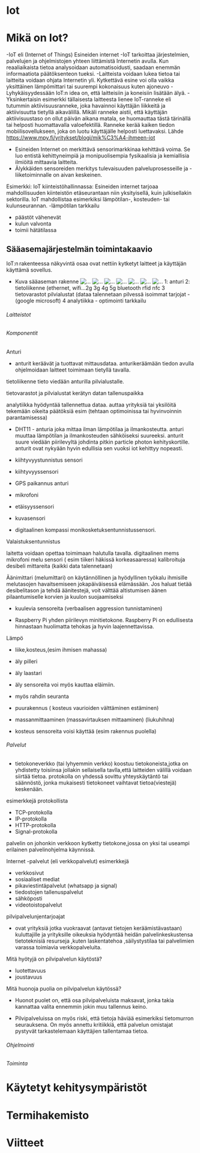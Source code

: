 # Iot

# Mikä on Iot?
 -IoT eli (Internet of Things) Esineiden internet
-IoT tarkoittaa järjestelmien, palvelujen ja ohjelmistojen yhteen liittämistä Internetin avulla. Kun reaaliaikaista tietoa analysoidaan automatisoidusti, saadaan enemmän informaatiota päätöksenteon tueksi.
-Laitteista voidaan lukea tietoa tai laitteita voidaan ohjata Internetin yli. Kytkettävä esine voi olla vaikka yksittäinen lämpömittari tai suurempi kokonaisuus kuten ajoneuvo
-Lyhykäisyydessään IoT:n idea on, että laitteisiin ja koneisiin lisätään älyä. 
-Yksinkertaisin esimerkki tällaisesta laitteesta lienee IoT-ranneke eli tutummin aktiivisuusranneke, joka havainnoi käyttäjän liikkeitä ja aktiivisuutta tietyllä aikavälillä. Mikäli ranneke aistii, että käyttäjän aktiivisuustaso on ollut päivän aikana matala, se huomauttaa tästä tärinällä tai helposti huomattavalla valoefektillä. Ranneke kerää kaiken tiedon mobiilisovellukseen, joka on luotu käyttäjälle helposti luettavaksi. Lähde https://www.mpy.fi/yritykset/blogi/mik%C3%A4-ihmeen-iot

- Esineiden Internet on merkittävä sensorimarkkinaa kehittävä voima. Se luo entistä kehittyneimpiä ja monipuolisempia fysikaalisia ja kemiallisia ilmiöitä mittaavia laitteita.
- Älykkäiden sensoreiden merkitys tulevaisuuden palveluprosesseille ja -liiketoiminnalle on aivan keskeinen.


Esimerkki: IoT kiinteistöhallinnassa:
Esineiden internet tarjoaa mahdollisuuden kiinteistön etäseurantaan niin yksityisellä, kuin julkisellakin sektorilla. IoT mahdollistaa esimerkiksi lämpötilan-, kosteuden- tai kulunseurannan.
-lämpötilan tarkkailu 
- päästöt vähenevät
- kulun valvonta 
- toimii hätätilassa 




## Sääasemajärjestelmän toimintakaavio
IoT:n rakenteessa näkyvintä osaa ovat nettiin kytketyt laitteet ja käyttäjän käyttämä sovellus.
- Kuva sääaseman rakenne
![...](Slide1.jpg)
![...](Slide2.jpg)
![...](Slide3.jpg)
![...](Slide4.jpg)
![...](Slide5.jpg)
![...](Slide6.jpg)
![...](Slide7.jpg)
1: anturi
2:  tietoliikenne (ethernet, wifi...2g 3g 4g 5g bluetooth rfid nfc 
3 tietovarastot pilvialustat (dataa talennetaan pilvessä  isoimmat tarjojat -(google microsoft)
4 analytiikka - optimointi tarkkailu 

###### Laitteistot
###### Komponentit
 Anturi 

- anturit keräävät ja tuottavat mittausdataa. anturikeräämään tiedon avulla ohjelmoidaan laitteet toimimaan tietyllä tavalla.

tietoliikenne tieto viedään anturilla pilvialustalle. 

 tietovarastot  ja pilvialustat kerätyn datan tallenuspaikka 

analytiikka hyödyntää tallennettua dataa. auttaa yrityksiä tai yksilöitä tekemään oikeita päätöksiä esim  (tehtaan optimoinissa tai  hyvinvoinnin parantamisessa)
- DHT11 - anturia joka mittaa ilman lämpötilaa ja ilmankosteutta.
anturi muuttaa lämpötilan ja ilmankosteuden sähköiseksi suureeksi.
anturit suure viedään piirilevyltä johdinta pitkin particle photon kehityskortille.
anturit ovat nykyään hyvin edullisia sen vuoksi iot kehittyy nopeasti.

- kiihtyvyystunnistus sensori 
- kiihtyvyyssensori
- GPS paikannus anturi
- mikrofoni 
- etäisyyssensori
- kuvasensori
- digitaalinen kompassi
monikosketuksentunnistussensori.

Valaistuksentunnistus

 laitetta voidaan opettaa toimimaan halutulla tavalla.
 digitaalinen mems mikrofoni 
 melu sensori ( esim tiikeri häkissä korkeasaaressa)
  kalibroituja desibeli mittareita
(kaikki data talennetaan)

Äänimittari (melumittari) on käytännöllinen ja hyödyllinen työkalu ihmisille melutasojen havaitsemiseen jokapäiväisessä elämässään. Jos haluat tietää desibelitason ja tehdä äänitestejä, voit välttää altistumisen äänen pilaantumiselle korvien ja kuulon suojaamiseksi
- kuulevia sensoreita 
(verbaalisen aggression tunnistaminen)

- Raspberry Pi yhden piirilevyn minitietokone.  Raspberry Pi on edullisesta hinnastaan huolimatta tehokas ja hyvin laajennettavissa.



Lämpö 



- liike,kosteus,(esim ihmisen mahassa)
- äly pilleri 
- äly laastari 
- äly sensoreita voi myös kauttaa eläimiin.
- myös rahdin seuranta
- puurakennus ( kosteus vaurioiden välttäminen estäminen)
- massanmittaaminen (massavirtauksen mittaaminen)
(liukuhihna)

- kosteus sensoreita voisi käyttää (esim rakennus puolella)



###### Palvelut
- tietokoneverkko (tai lyhyemmin verkko)
koostuu tietokoneista,jotka on yhdistetty toisiinsa jollakin sellaisella tavlla,että
laitteiden välillä voidaan siirtää tietoa.
protokolla 
on yhdessä sovittu yhteyskäytäntö tai säännöstö, jonka mukaisesti tietokoneet 
vaihtavat tietoa(viestejä) keskenään.

esimerkkejä protokollista 

- TCP-protokolla 
- IP-protokolla 
- HTTP-protokolla
- Signal-protokolla


palvelin on johonkin verkkoon kytketty tietokone,jossa on yksi tai useampi erilainen palvelinohjelma käynnissä.

Internet -palvelut (eli verkkopalvelut)
esimerkkejä
- verkkosivut 
- sosiaaliset mediat 
- pikaviestintäpalvelut (whatsapp ja signal)
- tiedostojen tallenuspalvelut 
- sähköposti
- videotoistopalvelut

pilvipalvelunjentarjoajat 
- ovat yrityksiä jotka vuokraavat (antavat tietojen keräämistävastaan)
kuluttajille ja yrityksille oikeuksia hyödyntää heidän palvelinkeskustensa tietoteknisiä
resurseja ,kuten laskentatehoa ,säilystystilaa tai palvelimien varassa toimiavia verkkopalveluita.

Mitä hyötyjä on pilvipalvelun käytöstä?
- luotettavuus 
- joustavuus

Mitä huonoja puolia on pilvipalvelun käytössä?
- Huonot puolet on, että osa pilvipalveluista maksavat, jonka takia kannattaa valita ennemmin jokin muu tallennus keino.

- Pilvipalveluissa on myös riski, että tietoja häviää esimerkiksi tietomurron seurauksena. On myös annettu kritiikkiä, että palvelun omistajat pystyvät tarkastelemaan käyttäjien tallentamaa tietoa.

###### Ohjelmointi
###### Toiminta

# Käytetyt kehitysympäristöt
# Termihakemisto
# Viitteet
